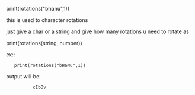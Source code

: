 print(rotations("bhanu",1))

this is used to character rotations

just give a char or a string and give how many rotations u need to rotate as

print(rotations(string, number))

ex::

       print(rotations("bHaNu",1))
       
output will be:

              cIbOv
